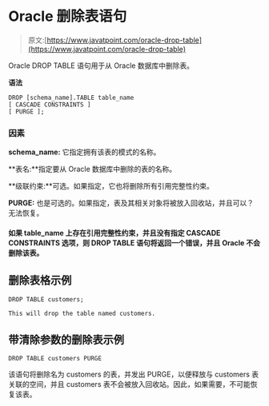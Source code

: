 # Oracle 删除表语句

> 原文:[https://www.javatpoint.com/oracle-drop-table](https://www.javatpoint.com/oracle-drop-table)

Oracle DROP TABLE 语句用于从 Oracle 数据库中删除表。

**语法**

```
DROP [schema_name].TABLE table_name
[ CASCADE CONSTRAINTS ]
[ PURGE ]; 

```

### 因素

**schema_name:** 它指定拥有该表的模式的名称。

**表名:**指定要从 Oracle 数据库中删除的表的名称。

**级联约束:**可选。如果指定，它也将删除所有引用完整性约束。

**PURGE:** 也是可选的。如果指定，表及其相关对象将被放入回收站，并且可以？无法恢复。

#### 如果 table_name 上存在引用完整性约束，并且没有指定 CASCADE CONSTRAINTS 选项，则 DROP TABLE 语句将返回一个错误，并且 Oracle 不会删除该表。

## 删除表格示例

```
DROP TABLE customers;

```

```
This will drop the table named customers. 

```

## 带清除参数的删除表示例

```
DROP TABLE customers PURGE

```

该语句将删除名为 customers 的表，并发出 PURGE，以便释放与 customers 表关联的空间，并且 customers 表不会被放入回收站。因此，如果需要，不可能恢复该表。